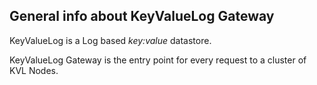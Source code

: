 ## General info about KeyValueLog Gateway

KeyValueLog is a Log based *key:value* datastore.

KeyValueLog Gateway is the entry point for every request to a cluster of KVL Nodes.
